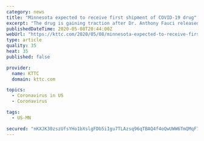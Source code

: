 ```yaml
---
category: news
title: "Minnesota expected to receive first shipment of COVID-19 drug"
excerpt: "The drug is gaining traction after Dr. Anthony Fauci released data that showed a 30 percent increased recovery rate of COVID-19 patients when given remdesivir"
publishedDateTime: 2020-05-08T20:44:00Z
webUrl: "https://kttc.com/2020/05/08/minnesota-expected-to-receive-first-shipment-of-covid-19-drug/"
type: article
quality: 35
heat: 35
published: false

provider:
  name: KTTC
  domain: kttc.com

topics:
  - Coronavirus in US
  - Coronavirus

tags:
  - US-MN

secured: "nKXJK30zszUfsYHo1bXslgFDb5iIgu7TLAzsq96qTBAQ4f4oQwUWW6TmQMqF72roIfmQv6pPcziZ112kfVZj8Jp/aWbQ3Sw445IGlZRkOwqmcsOqIS5vPEYDBB/5NHDgbeUkCYHxDZWCrqxSs7ywaTv2r4xTcfWgeyzfPxLWFK47k3uPt+CH9Ews4lshkOX0LsBYKXy77FfrdTohkCAB6lT/k2xPlkro98+F9pPvR3jwhqYn06z50NrwA+bWlCq4DWTNZ5YYMdegUfAQjE86bvn4LZr/wtNyWiOpkrNcH6mNaXceyOYuNEdGMuSRI5/xjtse/giOS9+4eapsgKjh8iwUI6s61lZ+rkKj4rDI1Vh2KX2U9gCvfm6OvEGmzIDgthttUv3UTrPSd+N/oNsWWr0g+P3SHyyASIopt1pbYrgE8kk+dOESusBx6yItphWRvnYtFbE8hNIbLuQ8un0putRwlf2gCXZ/CfF4VbVqmr8=;0YK7RgVzvpvaYPCar4kEpg=="
---
```


